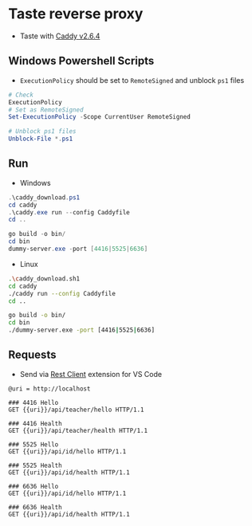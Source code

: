 # Taste reverse proxy

* Taste with [Caddy v2.6.4](https://github.com/caddyserver/caddy/releases/tag/v2.6.4)

## Windows Powershell Scripts
* `ExecutionPolicy` should be set to `RemoteSigned` and unblock `ps1` files
```powershell
# Check
ExecutionPolicy
# Set as RemoteSigned
Set-ExecutionPolicy -Scope CurrentUser RemoteSigned

# Unblock ps1 files
Unblock-File *.ps1
```

## Run
* Windows
```powershell
.\caddy_download.ps1
cd caddy
.\caddy.exe run --config Caddyfile
cd ..

go build -o bin/
cd bin
dummy-server.exe -port [4416|5525|6636]
```
* Linux
```bash
.\caddy_download.sh1
cd caddy
./caddy run --config Caddyfile
cd ..

go build -o bin/
cd bin
./dummy-server.exe -port [4416|5525|6636]
```

## Requests
* Send via [Rest Client](https://marketplace.visualstudio.com/items?itemName=humao.rest-client) extension for VS Code
```http
@uri = http://localhost

### 4416 Hello
GET {{uri}}/api/teacher/hello HTTP/1.1

### 4416 Health
GET {{uri}}/api/teacher/health HTTP/1.1

### 5525 Hello
GET {{uri}}/api/id/hello HTTP/1.1

### 5525 Health
GET {{uri}}/api/id/health HTTP/1.1

### 6636 Hello
GET {{uri}}/api/id/hello HTTP/1.1

### 6636 Health
GET {{uri}}/api/id/health HTTP/1.1
```
